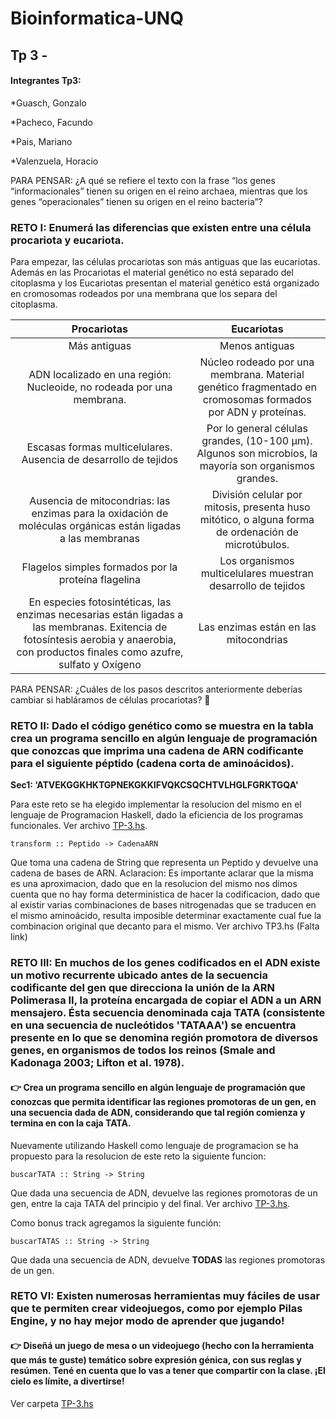 # Bioinformatica-UNQ

## Tp 3 - 

#### Integrantes Tp3: ####

*Guasch, Gonzalo

*Pacheco, Facundo 

*Pais, Mariano

*Valenzuela, Horacio 

PARA PENSAR: ¿A qué se refiere el texto con la frase “los genes “informacionales”
tienen su origen en el reino archaea, mientras que los genes “operacionales” tienen
su origen en el reino bacteria”?


### RETO I: Enumerá las diferencias que existen entre una célula procariota y eucariota.

  Para empezar, las células procariotas son más antiguas que las eucariotas. Además en las Procariotas el material genético no está separado del citoplasma y los Eucariotas presentan el material genético está organizado en cromosomas rodeados por una membrana que los separa del citoplasma.
  
  | Procariotas   |      Eucariotas      |
|:----------:|:-------------:|
| Más antiguas | Menos antiguas |
| ADN localizado en una región: Nucleoide, no rodeada por una membrana.  |  Núcleo rodeado por una membrana. Material genético fragmentado en cromosomas formados por ADN y proteínas.  |
| Escasas formas multicelulares. Ausencia de desarrollo de tejidos |    Por lo general células grandes, (10-100 µm). Algunos son microbios, la mayoría son organismos grandes.   |
| Ausencia de mitocondrias: las enzimas para la oxidación de moléculas orgánicas están ligadas a las membranas | División celular por mitosis, presenta huso mitótico, o alguna forma de ordenación de microtúbulos. |
| Flagelos simples formados por la proteína flagelina | Los organismos multicelulares muestran desarrollo de tejidos |
| En especies fotosintéticas, las enzimas necesarias están ligadas a las membranas. Exitencia de fotosíntesis aerobia y anaerobia, con productos finales como azufre, sulfato y Oxígeno | Las enzimas están en las mitocondrias |


PARA PENSAR: ¿Cuáles de los pasos descritos anteriormente deberías cambiar si
habláramos de células procariotas? 🤔


### RETO II: Dado el código genético como se muestra en la tabla crea un programa sencillo en algún lenguaje de programación que conozcas que imprima una cadena de ARN codificante para el siguiente péptido (cadena corta de aminoácidos).

**Sec1: ‘ATVEKGGKHKTGPNEKGKKIFVQKCSQCHTVLHGLFGRKTGQA'**

Para este reto se ha elegido implementar la resolucion del mismo en el lenguaje de Programacion Haskell, dado la eficiencia de los programas funcionales. Ver archivo [TP-3.hs](https://github.com/pache0015/Bioinformatica-UNQ/blob/master/TP%20-%203/tp3.hs).

`transform :: Peptido -> CadenaARN`

Que toma una cadena de String que representa un Peptido y devuelve una cadena de bases de ARN.
Aclaracion: Es importante aclarar que la misma es una aproximacion, dado que en la resolucion del mismo nos dimos cuenta que no hay forma deterministica de hacer la codificacion, dado que al existir varias combinaciones de bases nitrogenadas que se traducen en el mismo  aminoácido, resulta imposible determinar exactamente cual fue la combinacion original que decanto para el mismo. Ver archivo TP3.hs (Falta link)

### RETO III: En muchos de los genes codificados en el ADN existe un motivo recurrente ubicado antes de la secuencia codificante del gen que direcciona la unión de la ARN Polimerasa II, la proteína encargada de copiar el ADN a un ARN mensajero. Ésta secuencia denominada caja TATA (consistente en una secuencia de nucleótidos 'TATAAA') se encuentra presente en lo que se denomina región promotora de diversos genes, en organismos de todos los reinos (Smale and Kadonaga 2003; Lifton et al. 1978).

#### 👉 Crea un programa sencillo en algún lenguaje de programación que conozcas que permita identificar las regiones promotoras de un gen, en una secuencia dada de ADN, considerando que tal región comienza y termina en con la caja TATA.

Nuevamente utilizando Haskell como lenguaje de programacion se ha propuesto para la resolucion de este reto la siguiente funcion:

`buscarTATA :: String -> String`

Que dada una secuencia de ADN, devuelve las regiones promotoras de un gen, entre la caja TATA del principio y del final.
Ver archivo [TP-3.hs](https://github.com/pache0015/Bioinformatica-UNQ/blob/master/TP%20-%203/tp3.hs).

Como bonus track agregamos la siguiente función:

`buscarTATAS :: String -> String`

Que dada una secuencia de ADN, devuelve **TODAS** las regiones promotoras de un gen.


### RETO VI: Existen numerosas herramientas muy fáciles de usar que te permiten crear videojuegos, como por ejemplo Pilas Engine, y no hay mejor modo de aprender que jugando!

#### 👉 Diseñá un juego de mesa o un videojuego (hecho con la herramienta que más te guste) temático sobre expresión génica, con sus reglas y resúmen. Tené en cuenta que lo vas a tener que compartir con la clase. ¡El cielo es límite, a divertirse!

Ver carpeta [TP-3.hs](https://github.com/pache0015/Bioinformatica-UNQ/tree/master/TP%20-%203/Videojuego/AminoGame
)
